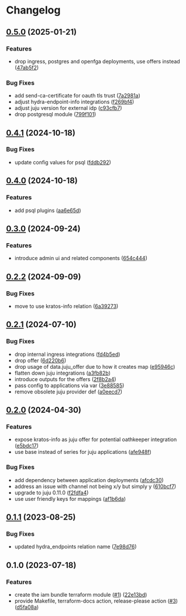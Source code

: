 # Changelog

## [0.5.0](https://github.com/canonical/iam-bundle-integration/compare/v0.4.1...v0.5.0) (2025-01-21)


### Features

* drop ingress, postgres and openfga deployments, use offers instead ([47ab5f2](https://github.com/canonical/iam-bundle-integration/commit/47ab5f2573b6c1479d3faa55fbff8c7e0d5bb278))


### Bug Fixes

* add send-ca-certificate for oauth tls trust ([7a2981a](https://github.com/canonical/iam-bundle-integration/commit/7a2981ad3eb0efad8b23385fdbf784c6941cfa0b))
* adjust hydra-endpoint-info integrations ([f269bf4](https://github.com/canonical/iam-bundle-integration/commit/f269bf43e780c10daa783b25979d42fd7cfa2aac))
* adjust juju version for external idp ([c93cfb7](https://github.com/canonical/iam-bundle-integration/commit/c93cfb75c6d4a80ca066c2bd3c227d6435d535eb))
* drop postgresql module ([799f101](https://github.com/canonical/iam-bundle-integration/commit/799f101e84d029edd6d251c86199549d4ae73421))

## [0.4.1](https://github.com/canonical/iam-bundle-integration/compare/v0.4.0...v0.4.1) (2024-10-18)


### Bug Fixes

* update config values for psql ([fddb292](https://github.com/canonical/iam-bundle-integration/commit/fddb2922cd08b36511406835b63757802bfe7786))

## [0.4.0](https://github.com/canonical/iam-bundle-integration/compare/v0.3.0...v0.4.0) (2024-10-18)


### Features

* add psql plugins ([aa6e65d](https://github.com/canonical/iam-bundle-integration/commit/aa6e65d358e8378507bc8e1525d9349cfed91dc7))

## [0.3.0](https://github.com/canonical/iam-bundle-integration/compare/v0.2.2...v0.3.0) (2024-09-24)


### Features

* introduce admin ui and related components ([654c444](https://github.com/canonical/iam-bundle-integration/commit/654c44449e1927a05dd49079c6d5d85c74d37e97))

## [0.2.2](https://github.com/canonical/iam-bundle-integration/compare/v0.2.1...v0.2.2) (2024-09-09)


### Bug Fixes

* move to use kratos-info relation ([6a39273](https://github.com/canonical/iam-bundle-integration/commit/6a392731a3060bb68ce400b30f50e3734fd8caa5))

## [0.2.1](https://github.com/canonical/iam-bundle-integration/compare/v0.2.0...v0.2.1) (2024-07-10)


### Bug Fixes

* drop internal ingress integrations ([fd4b5ed](https://github.com/canonical/iam-bundle-integration/commit/fd4b5ed624069e658ad52cd56352b328dbe99c87))
* drop offer ([6d220b6](https://github.com/canonical/iam-bundle-integration/commit/6d220b62e24e82da14075531d79ed13ed8c27f6c))
* drop usage of data.juju_offer due to how it creates map ([e95946c](https://github.com/canonical/iam-bundle-integration/commit/e95946cd34571878a15192a574f2dcebc31e0059))
* flatten down juju integrations ([a3fb82b](https://github.com/canonical/iam-bundle-integration/commit/a3fb82b514b389785712a7b8114de7aa2b4c832e))
* introduce outputs for the offers ([2f8b2a4](https://github.com/canonical/iam-bundle-integration/commit/2f8b2a452777f7da13c59c9391f05856fb6d70c4))
* pass config to applications via var ([3e88585](https://github.com/canonical/iam-bundle-integration/commit/3e8858554c51f0d22e02835155d9945774dfa53e))
* remove obsolete juju provider def ([a0eecd7](https://github.com/canonical/iam-bundle-integration/commit/a0eecd73dc7ee863118d60e934e1326a78c1fb7f))

## [0.2.0](https://github.com/canonical/iam-bundle-integration/compare/v0.1.1...v0.2.0) (2024-04-30)


### Features

* expose kratos-info as juju offer for potential oathkeeper integration ([e5bdc17](https://github.com/canonical/iam-bundle-integration/commit/e5bdc17a86bb4c451719b0b08a3ebb831eba31be))
* use base instead of series for juju applications ([afe948f](https://github.com/canonical/iam-bundle-integration/commit/afe948f9e8e7f0465841a319a61915d80165360e))


### Bug Fixes

* add dependency between application deployments ([afcdc30](https://github.com/canonical/iam-bundle-integration/commit/afcdc30792ee081ced2347dffd30a769d004b417))
* address an issue with channel not being x/y but simply y ([610bcf7](https://github.com/canonical/iam-bundle-integration/commit/610bcf78732ccb605c8f007c5017101f111618a3))
* upgrade to juju 0.11.0 ([f2fdfa4](https://github.com/canonical/iam-bundle-integration/commit/f2fdfa4a53a44306d880b6eaaef711292d2f0200))
* use user friendly keys for mappings ([af1b6da](https://github.com/canonical/iam-bundle-integration/commit/af1b6daa2fe6410ab502ecac7956383972de6603))

## [0.1.1](https://github.com/canonical/iam-bundle-integration/compare/v0.1.0...v0.1.1) (2023-08-25)


### Bug Fixes

* updated hydra_endpoints relation name ([7e98d76](https://github.com/canonical/iam-bundle-integration/commit/7e98d76e99938e56df42e8fd88193e4cdbaa3bec))

## 0.1.0 (2023-07-18)


### Features

* create the iam bundle terraform module ([#1](https://github.com/canonical/iam-bundle-integration/issues/1)) ([22e13bd](https://github.com/canonical/iam-bundle-integration/commit/22e13bd5a1ad8b05a919eb0e2fe687c6826784db))
* provide Makefile, terraform-docs action, release-please action ([#3](https://github.com/canonical/iam-bundle-integration/issues/3)) ([d5fa08a](https://github.com/canonical/iam-bundle-integration/commit/d5fa08a3d2386117b1665cc275badc7b4b7847ed))
